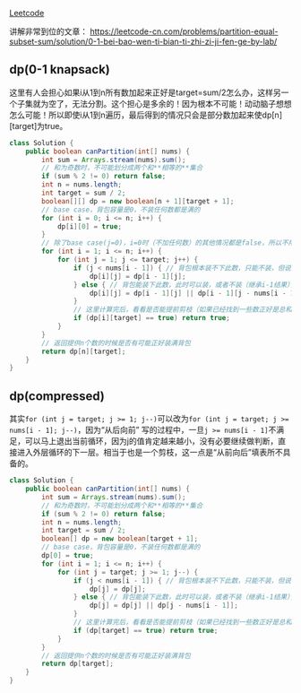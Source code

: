 [Leetcode](https://leetcode.com/problems/partition-equal-subset-sum/)

讲解非常到位的文章：
https://leetcode-cn.com/problems/partition-equal-subset-sum/solution/0-1-bei-bao-wen-ti-bian-ti-zhi-zi-ji-fen-ge-by-lab/
## dp(0-1 knapsack)
这里有人会担心如果i从1到n所有数加起来正好是target=sum/2怎么办，这样另一个子集就为空了，无法分割。这个担心是多余的！因为根本不可能！动动脑子想想怎么可能！所以即使i从1到n遍历，最后得到的情况只会是部分数加起来使dp[n][target]为true。
```java
class Solution {
    public boolean canPartition(int[] nums) {
        int sum = Arrays.stream(nums).sum();
        // 和为奇数时，不可能划分成两个和**相等的**集合
        if (sum % 2 != 0) return false;
        int n = nums.length;
        int target = sum / 2;
        boolean[][] dp = new boolean[n + 1][target + 1];
        // base case，背包容量是0，不装任何数都是满的
        for (int i = 0; i <= n; i++) {
            dp[i][0] = true;
        }
        // 除了base case(j=0)，i=0时（不加任何数）的其他情况都是false，所以不用担心
        for (int i = 1; i <= n; i++) {
            for (int j = 1; j <= target; j++) {
                if (j < nums[i - 1]) { // 背包根本装不下此数，只能不装，但说不定之前的数就正好装满背包，所以继承i-1结果
                    dp[i][j] = dp[i - 1][j];
                } else { // 背包能装下此数，此时可以装，或者不装（继承i-1结果），只需要任何一个为true
                    dp[i][j] = dp[i - 1][j] || dp[i - 1][j - nums[i - 1]];
                }
                // 这里计算完后，看看是否能提前剪枝（如果已经找到一些数正好是总和一半的话，直接返回）
                if (dp[i][target] == true) return true;
            }
        }
        // 返回提供n个数的时候是否有可能正好装满背包
        return dp[n][target];
    }
}
```
## dp(compressed)
其实`for (int j = target; j >= 1; j--)`可以改为`for (int j = target; j >= nums[i - 1]; j--)`，因为“从后向前” 写的过程中，一旦`j >= nums[i - 1]`不满足，可以马上退出当前循环，因为j的值肯定越来越小，没有必要继续做判断，直接进入外层循环的下一层。相当于也是一个剪枝，这一点是“从前向后”填表所不具备的。
```java
class Solution {
    public boolean canPartition(int[] nums) {
        int sum = Arrays.stream(nums).sum();
        // 和为奇数时，不可能划分成两个和**相等的**集合
        if (sum % 2 != 0) return false;
        int n = nums.length;
        int target = sum / 2;
        boolean[] dp = new boolean[target + 1];
        // base case，背包容量是0，不装任何数都是满的
        dp[0] = true;
        for (int i = 1; i <= n; i++) {
            for (int j = target; j >= 1; j--) {
                if (j < nums[i - 1]) { // 背包根本装不下此数，只能不装，但说不定之前的数就正好装满背包，所以继承i-1结果
                    dp[j] = dp[j];
                } else { // 背包能装下此数，此时可以装，或者不装（继承i-1结果），只需要任何一个为true
                    dp[j] = dp[j] || dp[j - nums[i - 1]];
                }
                // 这里计算完后，看看是否能提前剪枝（如果已经找到一些数正好是总和一半的话，直接返回）
                if (dp[target] == true) return true;
            }
        }
        // 返回提供n个数的时候是否有可能正好装满背包
        return dp[target];
    }
}
```
